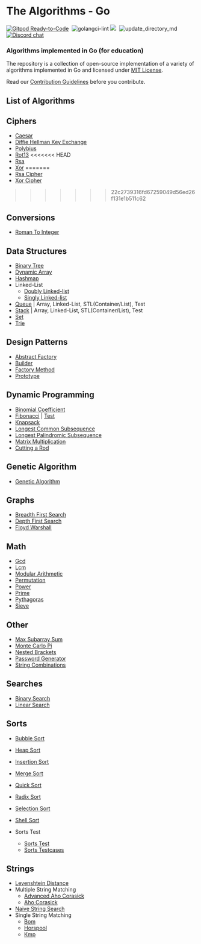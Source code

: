 # The Algorithms - Go
[![Gitpod Ready-to-Code](https://img.shields.io/badge/Gitpod-Ready--to--Code-blue?logo=gitpod&style=flat-square)](https://gitpod.io/#https://github.com/TheAlgorithms/Go)&nbsp;
![golangci-lint](https://github.com/TheAlgorithms/Go/workflows/golangci-lint/badge.svg)
![](https://img.shields.io/github/repo-size/TheAlgorithms/Go.svg?label=Repo%20size&style=flat-square)&nbsp;
![update_directory_md](https://github.com/TheAlgorithms/Go/workflows/update_directory_md/badge.svg)
[![Discord chat](https://img.shields.io/discord/808045925556682782.svg?logo=discord&colorB=7289DA&style=flat-square)](https://discord.gg/c7MnfGFGa6)&nbsp;

### Algorithms implemented in Go (for education)

The repository is a collection of open-source implementation of a variety of algorithms implemented in Go and licensed under [MIT License](LICENSE).

Read our [Contribution Guidelines](CONTRIBUTING.md) before you contribute.

## List of Algorithms


## Ciphers
* [Caesar](./ciphers/caesar/)
* [Diffie Hellman Key Exchange](./ciphers/diffie_hellman_key_exchange/)
* [Polybius](./ciphers/polybius/)
* [Rot13](./ciphers/rot13/)
<<<<<<< HEAD
* [Rsa](./ciphers/rsa/)
* [Xor](./ciphers/xor/)
=======
* [Rsa Cipher](./ciphers/rsa_cipher/)
* [Xor Cipher](./ciphers/xor_cipher/)
>>>>>>> 22c2739316fd67259049d56ed26f131e1b511c62

## Conversions
* [Roman To Integer](./conversions/roman_to_integer/)

## Data Structures
* [Binary Tree](./data_structures/binary_tree/)
* [Dynamic Array](./data_structures/dynamic_array/)
* [Hashmap](./data_structures/hashmap/)
* Linked-List
    * [Doubly Linked-list](./data_structures/linkedlist/doubly_linkedlist/)
    * [Singly Linked-list](./data_structures/linkedlist/singly_linkedlist/)
* [Queue](./data_structures/queue/) | Array, Linked-List, STL(Container/List), Test
* [Stack](./data_structures/stack/) | Array, Linked-List, STL(Container/List), Test
* [Set](./data_structures/set/)
* [Trie](./data_structures/trie/)

## Design Patterns
* [Abstract Factory](./design_patterns/abstract_factory/)
* [Builder](./design_patterns/builder/)
* [Factory Method](./design_patterns/factory_method/)
* [Prototype](./design_patterns/prototype/)


## Dynamic Programming
* [Binomial Coefficient](./dynamic_programming/binomialcoefficient.go)
* [Fibonacci](./dynamic_programming/fibonacci.go) | [Test](./dynamic_programming/fibonacci_test.go)
* [Knapsack](./dynamic_programming/knapsack.go)
* [Longest Common Subsequence](./dynamic_programming/longestcommonsubsequence.go)
* [Longest Palindromic Subsequence](./dynamic_programming/longestpalindromicsubsequence.go)
* [Matrix Multiplication](./dynamic_programming/matrixmultiplication.go)
* [Cutting a Rod](./dynamic_programming/rodcutting.go)

## Genetic Algorithm
* [Genetic Algorithm](./genetic_algorithm/geneticalgorithm.go)

## Graphs
* [Breadth First Search](./graphs/breadth_first_search/)
* [Depth First Search](./graphs/depth_first_search/)
* [Floyd Warshall](./graphs/floyd_warshall/)
    
## Math
* [Gcd](./math/gcd/)
* [Lcm](./math/lcm/)
* [Modular Arithmetic](./math/modular_arithmetic/) 
* [Permutation](./math/permutation/)
* [Power](./math/power/)
* [Prime](./math/prime/)
* [Pythagoras](./math/pythagoras/)
* [Sieve](./math/sieve/)


## Other
* [Max Subarray Sum](./other/max_subarray_sum/)
* [Monte Carlo Pi](./other/monte_carlo_pi/)
* [Nested Brackets](./other/nested_brackets/)
* [Password Generator](./other/password_generator/)
* [String Combinations](./other/string_combinations/)

## Searches
* [Binary Search](./searches/binary_search/)
* [Linear Search](./searches/linear_search/)

## Sorts
* [Bubble Sort](./sorts/bubblesort.go)
* [Heap Sort](./sorts/heapsort.go)
* [Insertion Sort](./sorts/insertionsort.go)
* [Merge Sort](./sorts/mergesort.go)
* [Quick Sort](./sorts/quicksort.go)
* [Radix Sort](./sorts/radixsort.go)
* [Selection Sort](./sorts/selectionsort.go)
* [Shell Sort](./sorts/shellsort.go)


* Sorts Test
  * [Sorts Test](./sorts/sorts_test.go)
  * [Sorts Testcases](./sorts/sorts_testcases.go)

## Strings
* [Levenshtein Distance](./strings/levenshtein_distance/)
* Multiple String Matching
    * [Advanced Aho Corasick](./strings/multiple_string_matching/advanced_aho_corasick/)
    * [Aho Corasick](./strings/multiple_string_matching/aho_corasick/)
* [Naive String Search](./strings/naive_string_search/)
* Single String Matching
    * [Bom](./strings/single_string_matching/bom/)
    * [Horspool](./strings/single_string_matching/horspool/)
    * [Kmp](./strings/single_string_matching/kmp/)
